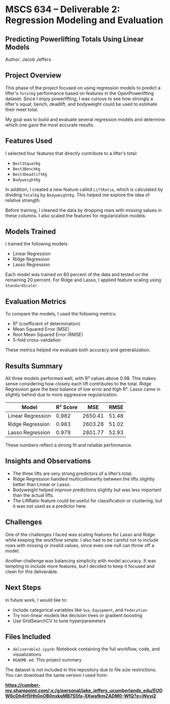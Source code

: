 # MSCS 634 – Deliverable 2: Regression Modeling and Evaluation  
## Predicting Powerlifting Totals Using Linear Models  
Author: Jacob Jeffers

## Project Overview

This phase of the project focused on using regression models to predict a lifter's `TotalKg` performance based on features in the OpenPowerlifting dataset. Since I enjoy powerlifting, I was curious to see how strongly a lifter's squat, bench, deadlift, and bodyweight could be used to estimate their meet total.

My goal was to build and evaluate several regression models and determine which one gave the most accurate results.

## Features Used

I selected four features that directly contribute to a lifter’s total:

- `Best3SquatKg`
- `Best3BenchKg`
- `Best3DeadliftKg`
- `BodyweightKg`

In addition, I created a new feature called `LiftRatio`, which is calculated by dividing `TotalKg` by `BodyweightKg`. This helped me explore the idea of relative strength.

Before training, I cleaned the data by dropping rows with missing values in these columns. I also scaled the features for regularization models.

## Models Trained

I trained the following models:

- Linear Regression
- Ridge Regression
- Lasso Regression

Each model was trained on 80 percent of the data and tested on the remaining 20 percent. For Ridge and Lasso, I applied feature scaling using `StandardScaler`.

## Evaluation Metrics

To compare the models, I used the following metrics:

- R² (coefficient of determination)
- Mean Squared Error (MSE)
- Root Mean Squared Error (RMSE)
- 5-fold cross-validation

These metrics helped me evaluate both accuracy and generalization.

## Results Summary

All three models performed well, with R² values above 0.98. This makes sense considering how closely each lift contributes to the total. Ridge Regression gave the best balance of low error and high R². Lasso came in slightly behind due to more aggressive regularization.

| Model            | R² Score | MSE      | RMSE     |
|------------------|----------|----------|----------|
| Linear Regression| 0.982    | 2650.41  | 51.48    |
| Ridge Regression | 0.983    | 2603.28  | 51.02    |
| Lasso Regression | 0.979    | 2801.77  | 52.93    |

These numbers reflect a strong fit and reliable performance.

## Insights and Observations

- The three lifts are very strong predictors of a lifter’s total.
- Ridge Regression handled multicollinearity between the lifts slightly better than Linear or Lasso.
- Bodyweight helped improve predictions slightly but was less important than the actual lifts.
- The LiftRatio feature could be useful for classification or clustering, but it was not used as a predictor here.

## Challenges

One of the challenges I faced was scaling features for Lasso and Ridge while keeping the workflow simple. I also had to be careful not to include rows with missing or invalid values, since even one null can throw off a model.

Another challenge was balancing simplicity with model accuracy. It was tempting to include more features, but I decided to keep it focused and clean for this deliverable.

## Next Steps

In future work, I would like to:

- Include categorical variables like `Sex`, `Equipment`, and `Federation`
- Try non-linear models like decision trees or gradient boosting
- Use GridSearchCV to tune hyperparameters

## Files Included

- `deliverable2.ipynb`: Notebook containing the full workflow, code, and visualizations
- `README.md`: This project summary

The dataset is not included in this repository due to file size restrictions. You can download the same version I used from:

**https://cumber-my.sharepoint.com/:x:/g/personal/jake_jeffers_ucumberlands_edu/EUOW6cDh4H5HhGnOB0nxkqMB7S5fa-XKwafkmZADM0-WfQ?e=iNyyi2**
